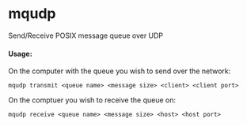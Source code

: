 # mqudp
Send/Receive POSIX message queue over UDP

#### Usage:

  On the computer with the queue you wish to send over the network:
  
    mqudp transmit <queue name> <message size> <client> <client port>
    
  On the comptuer you wish to receive the queue on:
  
    mqudp receive <queue name> <message size> <host> <host port>
